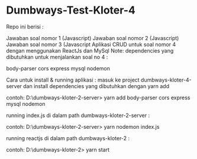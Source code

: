 # Dumbways-Test-Kloter-4

Repo ini berisi :

Jawaban soal nomor 1 (Javascript)
Jawaban soal nomor 2 (Javascript)
Jawaban soal nomor 3 (Javascript
Aplikasi CRUD untuk soal nomor 4 dengan menggunakan ReactJs dan MySql
Note: dependencies yang dibutuhkan untuk menjalankan soal no 4 :

body-parser
cors
express
mysql
nodemon

Cara untuk install & running aplikasi : masuk ke project dumbways-kloter-4-server dan install dependencies yang dibutuhkan dengan yarn add 

contoh: D:\dumbways-kloter-2-server> yarn add body-parser cors express mysql nodemon

running index.js di dalam path dumbways-kloter-2-server : 

contoh: D:\dumbways-kloter-2-server> yarn nodemon index.js

running reactjs di dalam path dumbways-kloter-2 : 

contoh: D:\dumbways-kloter-2> yarn start
